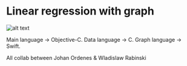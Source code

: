 # Linear regression with graph

![alt text](https://i.imgur.com/PstA3Pw.png)


Main language -> Objective-C. 
Data language -> C. 
Graph language -> Swift.

All collab between Johan Ordenes & Wladislaw Rabinski
